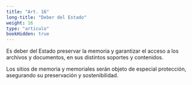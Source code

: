 ```yaml
---
title: "Art. 16"
long-title: "Deber del Estado"
weight: 16
type: "articulo"
bookHidden: true
---
```

Es deber del Estado preservar la memoria y garantizar el acceso a los archivos y documentos, en sus distintos soportes y contenidos. 
 
Los sitios de memoria y memoriales serán objeto de especial protección, asegurando su preservación y sostenibilidad.
